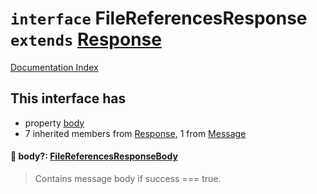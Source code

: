 # `interface` FileReferencesResponse `extends` [Response](../interface.Response/README.md)

[Documentation Index](../README.md)

## This interface has

- property [body](#-body-filereferencesresponsebody)
- 7 inherited members from [Response](../interface.Response/README.md), 1 from [Message](../interface.Message/README.md)


#### 📄 body?: [FileReferencesResponseBody](../interface.FileReferencesResponseBody/README.md)

> Contains message body if success === true.



